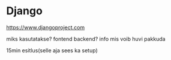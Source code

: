 # Django
https://www.djangoproject.com

miks kasutatakse?
fontend backend?
info mis voib huvi pakkuda


15min esitlus(selle aja sees ka setup)
